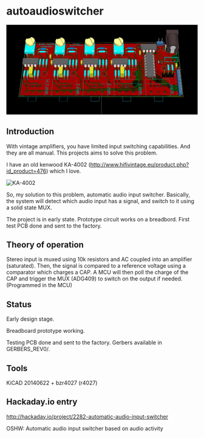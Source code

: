 autoaudioswitcher
=================

![3D_board_rev0](https://raw.githubusercontent.com/zehome/autoaudioswitcher/master/REV0_IMG/top.jpg)

Introduction
------------
With vintage amplifiers, you have limited input switching capabilities. And they are all manual.
This projects aims to solve this problem.

I have an old kenwood KA-4002 (http://www.hifivintage.eu/product.php?id_product=476) which I love.

![KA-4002](http://www.hifivintage.eu/img/p/2/7/8/9/2789-large.jpg)

So, my solution to this problem, automatic audio input switcher.
Basically, the system will detect which audio input has a signal, and switch to it using a solid state MUX.

The project is in early state. Prototype circuit works on a breadbord. First test PCB done and sent to the factory.

Theory of operation
-------------------
Stereo input is muxed using 10k resistors and AC coupled into an amplifier (saturated).
Then, the signal is compared to a reference voltage using a comparator which charges a CAP.
A MCU will then poll the charge of the CAP and trigger the MUX (ADG409) to switch on the output if needed. (Programmed in the MCU)


Status
------
Early design stage.

Breadboard prototype working.

Testing PCB done and sent to the factory. Gerbers available in GERBERS_REV0/.

Tools
-----
KiCAD 20140622 + bzr4027 (r4027)


Hackaday.io entry
-----------------
http://hackaday.io/project/2282-automatic-audio-input-switcher

OSHW: Automatic audio input switcher based on audio activity

